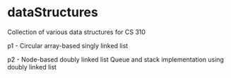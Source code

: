 # dataStructures

Collection of various data structures for CS 310

p1 - 
Circular array-based singly linked list

p2 - 
Node-based doubly linked list
Queue and stack implementation using doubly linked list
